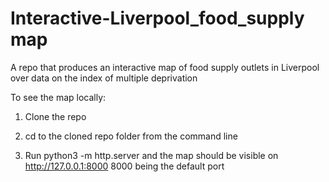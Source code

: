 # Interactive-Liverpool_food_supply map
A repo that produces an interactive map of food supply outlets in Liverpool over data on the index of multiple deprivation


To see the map locally:

1. Clone the repo

2. cd to the cloned repo folder from the command line 

3. Run python3 -m http.server and the map should be visible on  http://127.0.0.1:8000
    8000 being the default port
